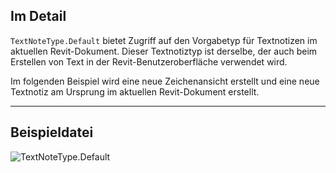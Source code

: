 ## Im Detail
`TextNoteType.Default` bietet Zugriff auf den Vorgabetyp für Textnotizen im aktuellen Revit-Dokument. Dieser Textnotiztyp ist derselbe, der auch beim Erstellen von Text in der Revit-Benutzeroberfläche verwendet wird.

Im folgenden Beispiel wird eine neue Zeichenansicht erstellt und eine neue Textnotiz am Ursprung im aktuellen Revit-Dokument erstellt.

___
## Beispieldatei

![TextNoteType.Default](./Revit.Elements.TextNoteType.Default_img.jpg)
